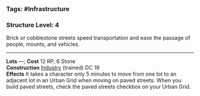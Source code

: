 ### Tags: #Infrastructure 
### Structure Level: 4

Brick or cobblestone streets speed transportation and ease the passage of people, mounts, and vehicles.

---

**Lots** —; **Cost** 12 RP, 6 Stone  
**Construction** [Industry](https://2e.aonprd.com/Skills.aspx?ID=25) (trained) DC 19  
**Effects** It takes a character only 5 minutes to move from one lot to an adjacent lot in an Urban Grid when moving on paved streets. When you build paved streets, check the paved streets checkbox on your Urban Grid.